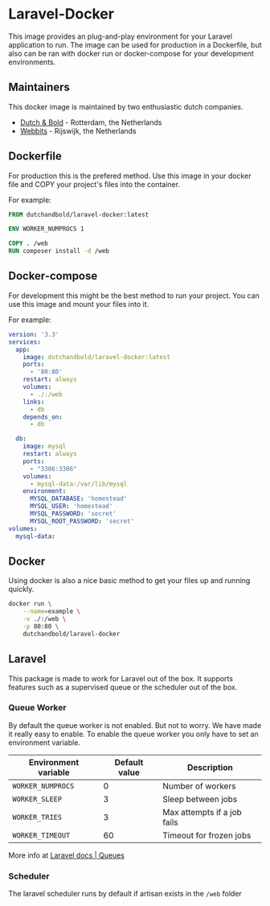 # Laravel-Docker

This image provides an plug-and-play environment for your Laravel application to run.
The image can be used for production in a Dockerfile, but also can be ran with docker run or docker-compose for 
your development environments.

## Maintainers

This docker image is maintained by two enthusiastic dutch companies.
- [Dutch & Bold](https://www.dutchandbold.com) - Rotterdam, the Netherlands
- [Webbits](https://www.webbits.nl) - Rijswijk, the Netherlands

## Dockerfile

For production this is the prefered method. Use this image in your docker file and COPY your project's files into 
the container.

For example:

```dockerfile
FROM dutchandbold/laravel-docker:latest

ENV WORKER_NUMPROCS 1

COPY . /web
RUN composer install -d /web
```

## Docker-compose

For development this might be the best method to run your project. You can use this image and mount your files into it.

For example:
```yaml
version: '3.3'
services:
  app:
    image: dutchandbold/laravel-docker:latest
    ports:
      - '80:80'
    restart: always
    volumes:
      - ./:/web
    links:
      - db
    depends_on:
      - db

  db:
    image: mysql
    restart: always
    ports:
      - "3306:3306"
    volumes:
      - mysql-data:/var/lib/mysql
    environment:
      MYSQL_DATABASE: 'homestead'
      MYSQL_USER: 'homestead'
      MYSQL_PASSWORD: 'secret'
      MYSQL_ROOT_PASSWORD: 'secret'
volumes:
  mysql-data:
```

## Docker

Using docker is also a nice basic method to get your files up and running quickly.

```bash
docker run \
    --name=example \
    -v ./:/web \
    -p 80:80 \
    dutchandbold/laravel-docker
```

## Laravel

This package is made to work for Laravel out of the box. It supports features such as a supervised queue or
the scheduler out of the box.

### Queue Worker

By default the queue worker is not enabled. But not to worry. We have made it really easy to enable.
To enable the queue worker you only have to set an environment variable.

|Environment variable|Default value|Description                |
|--------------------|-------------|---------------------------|
|`WORKER_NUMPROCS`   |0            |Number of workers          |
|`WORKER_SLEEP`      |3            |Sleep between jobs         |
|`WORKER_TRIES`      |3            |Max attempts if a job fails|
|`WORKER_TIMEOUT`    |60           |Timeout for frozen jobs    |

More info at [Laravel docs | Queues](https://laravel.com/docs/5.6/queues)

### Scheduler

The laravel scheduler runs by default if artisan exists in the `/web` folder